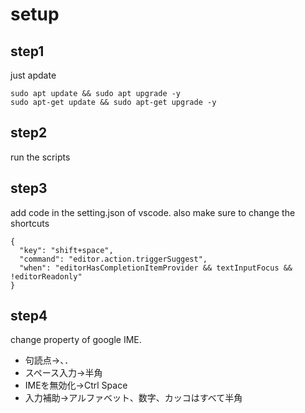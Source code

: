 # setup
## step1
just apdate
```
sudo apt update && sudo apt upgrade -y
sudo apt-get update && sudo apt-get upgrade -y
```
## step2
run the scripts

## step3
add code in the setting.json of vscode.
also make sure to change the shortcuts 
```
{
  "key": "shift+space",
  "command": "editor.action.triggerSuggest",
  "when": "editorHasCompletionItemProvider && textInputFocus && !editorReadonly"
}
```
## step4
change property of google IME.
* 句読点→、．
* スペース入力→半角
* IMEを無効化→Ctrl Space
* 入力補助→アルファベット、数字、カッコはすべて半角
